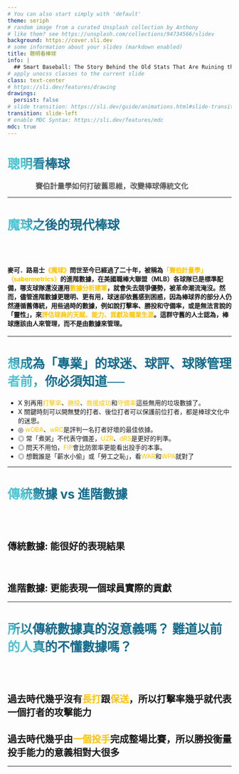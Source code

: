```yaml
---
# You can also start simply with 'default'
theme: seriph
# random image from a curated Unsplash collection by Anthony
# like them? see https://unsplash.com/collections/94734566/slidev
background: https://cover.sli.dev
# some information about your slides (markdown enabled)
title: 聰明看棒球
info: |
  ## Smart Baseball: The Story Behind the Old Stats That Are Ruining the Game, the New Ones That Are Running It, and the Right Way to Think About Baseball
# apply unocss classes to the current slide
class: text-center
# https://sli.dev/features/drawing
drawings:
  persist: false
# slide transition: https://sli.dev/guide/animations.html#slide-transitions
transition: slide-left
# enable MDC Syntax: https://sli.dev/features/mdc
mdc: true
---
```


# 聰明看棒球

<h3 class='sub-title'>賽伯計量學如何打破舊思維，改變棒球傳統文化</h3>

<style>
  .sub-title{
    width: 75%;
    opacity: 0.7;
    margin: auto;
  }
</style>

<!--
The last comment block of each slide will be treated as slide notes. It will be visible and editable in Presenter Mode along with the slide. [Read more in the docs](https://sli.dev/guide/syntax.html#notes)
-->

---

# 魔球之後的現代棒球

<br>
<br>
<h4> 麥可．路易士<span>《魔球》</span>問世至今已經過了二十年，被稱為<span>「賽伯計量學」（sabermetrics）</span>的進階數據，在美國職棒大聯盟（MLB）各球隊已是標準配備，哪支球隊還沒運用<span>數據分析建軍</span>，就會失去競爭優勢，被革命潮流淹沒。然而，儘管進階數據更聰明、更有用，球迷卻依舊感到困惑，因為棒球界的部分人仍然遵循舊傳統，用些過時的數據，例如說打擊率、勝投和守備率，或是無法言說的「靈性」，來<span>評估球員的天賦、能力、貢獻及職業生涯</span>。這群守舊的人士認為，棒球應該由人來管理，而不是由數據來管理。</h4>

<style>
h1 {
  background-color: #2B90B6;
  background-image: linear-gradient(45deg, #4EC5D4 10%, #146b8c 20%);
  background-size: 100%;
  -webkit-background-clip: text;
  -moz-background-clip: text;
  -webkit-text-fill-color: transparent;
  -moz-text-fill-color: transparent;
}
span{
  color: #FFC300;
}
</style>

---

# 想成為「專業」的球迷、球評、球隊管理者前，你必須知道──

- X 別再用<span v-mark.red="1">打擊率</span>、<span v-mark.red="1">勝投</span>、<span v-mark.red="1">救援成功</span>和<span v-mark.red="1">守備率</span>這些無用的垃圾數據了。
- X 關鍵時刻可以開無雙的打者、後位打者可以保護前位打者，都是棒球文化中的迷思。
- ◎ <span v-mark.red="2">wOBA</span>、<span v-mark.red="2">wRC</span>是評判一名打者好壞的最佳依據。
- ◎ 常「煮粥」不代表守備差，<span v-mark.red="3">UZR</span>、<span v-mark.red="3">dRS</span>是更好的判準。
- ◎ 問天不用怕，<span v-mark.red="4">FIP</span>會比防禦率更能看出投手的本事。
- ◎ 想戰誰是「薪水小偷」或「勞工之恥」，看<span v-mark.red="5">WAR</span>和<span v-mark.red="5">WPA</span>就對了

---

# 傳統數據 vs 進階數據

<br>
<br>
<div v-click>
  <h2> 傳統數據: 能很好的表現結果 </h2>
</div>
<br>

<div v-click>

## 進階數據: 更能表現一個球員實際的貢獻

</div>

---

# 所以傳統數據真的沒意義嗎？ 難道以前的人真的不懂數據嗎？

<br>
<br>
<div v-click>
  <h2> 過去時代幾乎沒有<span v-mark.circle.orange="2">長打</span>跟<span v-mark.circle.orange="2">保送</span>，所以打擊率幾乎就代表一個打者的攻擊能力 </h2>
</div>

<div v-click>
  <h2> 過去時代幾乎由<span v-mark.circle.orange="4">一個投手</span>完成整場比賽，所以勝投衡量投手能力的意義相對大很多 </h2>
</div>

---
